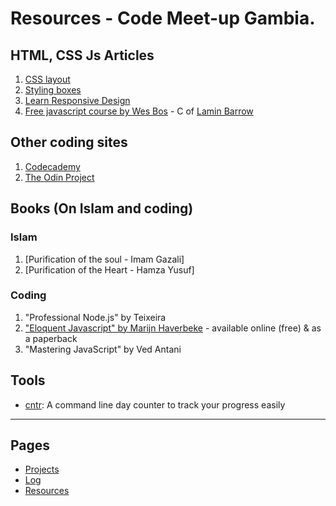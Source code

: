 # Resources - Code Meet-up Gambia.

## HTML, CSS Js Articles
1. [CSS layout](https://developer.mozilla.org/en-US/docs/Learn/CSS/CSS_layout)
2. [Styling boxes](https://developer.mozilla.org/en-US/docs/Learn/CSS/Styling_boxes)
3. [Learn Responsive Design](https://www.codecademy.com/learn/learn-responsive-design)
4. [Free javascript course by Wes Bos](https://javascript30.com/) - C of [Lamin Barrow](http://lbarrow.com/)


## Other coding sites
1. [Codecademy]()
2. [The Odin Project](http://www.theodinproject.com/)


## Books (On Islam and coding)

### Islam
1. [Purification of the soul - Imam Gazali]
2. [Purification of the Heart - Hamza Yusuf]

### Coding
1. "Professional Node.js" by Teixeira
2. ["Eloquent Javascript" by Marijn Haverbeke](http://eloquentjavascript.net/) - available online (free) & as a paperback
3. "Mastering JavaScript" by Ved Antani


## Tools
* [cntr](https://github.com/nsgonultas/cntr): A command line day counter to track your progress easily



***

## Pages
* [Projects](projects.md)
* [Log](log.md)
* [Resources](resources.md)
